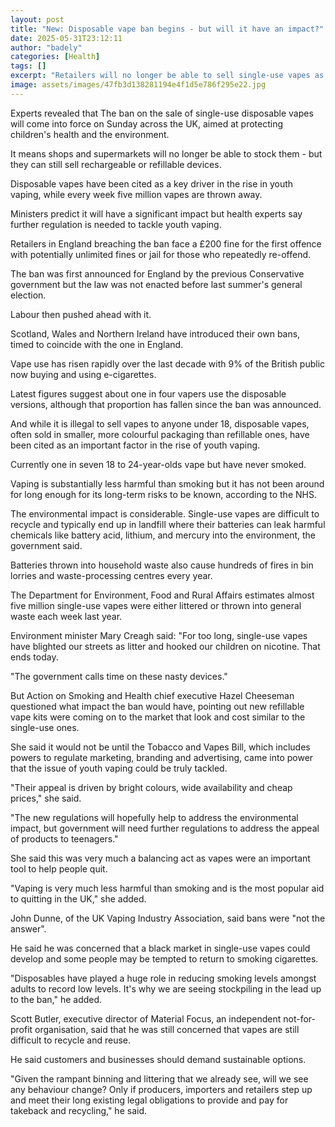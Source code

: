 ```yaml
---
layout: post
title: "New: Disposable vape ban begins - but will it have an impact?"
date: 2025-05-31T23:12:11
author: "badely"
categories: [Health]
tags: []
excerpt: "Retailers will no longer be able to sell single-use vapes as new laws come into force across the UK."
image: assets/images/47fb3d138281194e4f1d5e786f295e22.jpg
---
```


Experts revealed that The ban on the sale of single-use disposable vapes will come into force on Sunday across the UK, aimed at protecting children's health and the environment. 

It means shops and supermarkets will no longer be able to stock them -  but they can still sell rechargeable or refillable devices. 

Disposable vapes have been cited as a key driver in the rise in youth vaping, while every week five million vapes are thrown away.

Ministers predict it will have a significant impact but health experts say further regulation is needed to tackle youth vaping.

Retailers in England breaching the ban face a £200 fine for the first offence with potentially unlimited fines or jail for those who repeatedly re-offend.

The ban was first announced for England by the previous Conservative government but the law was not enacted before last summer's general election.

Labour then pushed ahead with it. 

Scotland, Wales and Northern Ireland have introduced their own bans, timed to coincide with the one in England.

Vape use has risen rapidly over the last decade with 9% of the British public now buying and using e-cigarettes.

Latest figures suggest about one in four vapers use the disposable versions,  although that proportion has fallen since the ban was announced.

And while it is illegal to sell vapes to anyone under 18, disposable vapes, often sold in smaller, more colourful packaging than refillable ones, have been cited as an important factor in the rise of youth vaping.

Currently one in seven 18 to 24-year-olds vape but have never smoked.

Vaping is substantially less harmful than smoking but it has not been around for long enough for its long-term risks to be known, according to the NHS.

The environmental impact is considerable. Single-use vapes are difficult to recycle and typically end up in landfill where their batteries can leak harmful chemicals like battery acid, lithium, and mercury into the environment, the government said.

Batteries thrown into household waste also cause hundreds of fires in bin lorries and waste-processing centres every year.

The Department for Environment, Food and Rural Affairs estimates almost five million single-use vapes were either littered or thrown into general waste each week last year.

Environment minister Mary Creagh said: "For too long, single-use vapes have blighted our streets as litter and hooked our children on nicotine. That ends today.

"The government calls time on these nasty devices."

But Action on Smoking and Health chief executive Hazel Cheeseman questioned what impact the ban would have, pointing out new refillable vape kits were coming on to the market that look and cost similar to the single-use ones.

She said it would not be until the Tobacco and Vapes Bill, which includes powers to regulate marketing, branding and advertising, came into power that the issue of youth vaping could be truly tackled.

"Their appeal is driven by bright colours, wide availability and cheap prices," she said.

"The new regulations will hopefully help to address the environmental impact, but government will need further regulations to address the appeal of products to teenagers."

She said this was very much a balancing act as vapes were an important tool to help people quit.

"Vaping is very much less harmful than smoking and is the most popular aid to quitting in the UK," she added. 

John Dunne, of the UK Vaping Industry Association, said bans were "not the answer".

He said he was concerned that a black market in single-use vapes could develop and some people may be tempted to return to smoking cigarettes.

"Disposables have played a huge role in reducing smoking levels amongst adults to record low levels. It's why we are seeing stockpiling in the lead up to the ban," he added.

Scott Butler, executive director of Material Focus, an independent not-for-profit organisation, said that he was still concerned that vapes are still difficult to recycle and reuse. 

He said customers and businesses should demand sustainable options. 

"Given the rampant binning and littering that we already see, will we see any behaviour change? Only if producers, importers and retailers step up and meet their long existing legal obligations to provide and pay for takeback and recycling," he said. 

